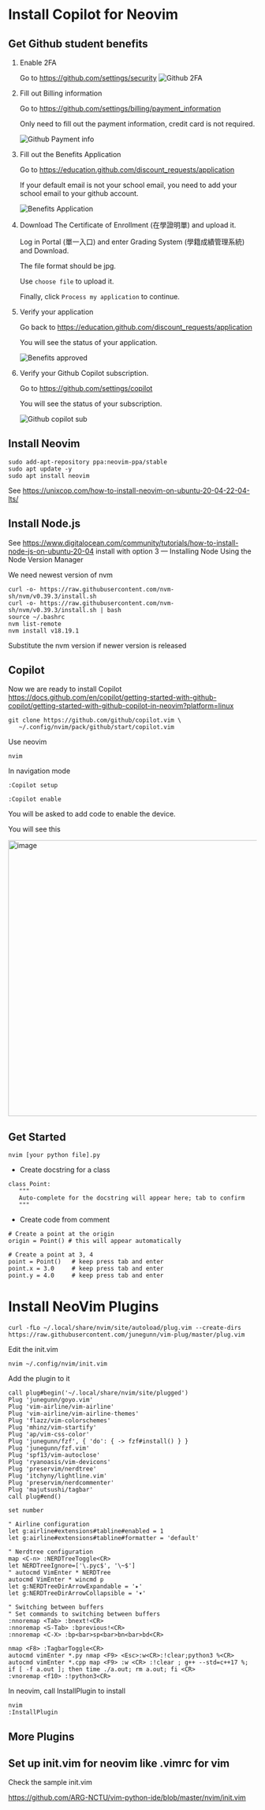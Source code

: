 # Install Copilot for Neovim

## Get Github student benefits

1. Enable 2FA
   
   Go to https://github.com/settings/security
   ![Github 2FA](img/04-01-github-2fa.png)

2. Fill out Billing information
   
   Go to https://github.com/settings/billing/payment_information

   Only need to fill out the payment information, credit card is not required.

   ![Github Payment info](img/04-02-github-pay.png)

3. Fill out the Benefits Application
   
   Go to https://education.github.com/discount_requests/application

   If your default email is not your school email, you need to add your school email to your github account.

   ![Benefits Application](img/04-03-benefits-application.png)

4. Download The Certificate of Enrollment (在學證明單) and upload it.
   
   Log in Portal (單一入口) and enter Grading System (學籍成績管理系統) and Download.

   The file format should be jpg.

   Use `choose file` to upload it.

   Finally, click `Process my application` to continue.

5. Verify your application
   
   Go back to https://education.github.com/discount_requests/application

   You will see the status of your application.

   ![Benefits approved](img/04-04-benefits-approved.png)

6. Verify your Github Copilot subscription.

   Go to https://github.com/settings/copilot

   You will see the status of your subscription.

   ![Github copilot sub](img/04-05-github-copilot-sub.png)

## Install Neovim

```
sudo add-apt-repository ppa:neovim-ppa/stable
sudo apt update -y
sudo apt install neovim
```
See https://unixcop.com/how-to-install-neovim-on-ubuntu-20-04-22-04-lts/

## Install Node.js
See https://www.digitalocean.com/community/tutorials/how-to-install-node-js-on-ubuntu-20-04
install with option 3 — Installing Node Using the Node Version Manager 

We need newest version of nvm
```
curl -o- https://raw.githubusercontent.com/nvm-sh/nvm/v0.39.3/install.sh
curl -o- https://raw.githubusercontent.com/nvm-sh/nvm/v0.39.3/install.sh | bash
source ~/.bashrc
nvm list-remote
nvm install v18.19.1
```
Substitute the nvm version if newer version is released

## Copilot

Now we are ready to install Copilot
https://docs.github.com/en/copilot/getting-started-with-github-copilot/getting-started-with-github-copilot-in-neovim?platform=linux

```
git clone https://github.com/github/copilot.vim \
   ~/.config/nvim/pack/github/start/copilot.vim
```

Use neovim
```
nvim
```
In navigation mode
```
:Copilot setup
```
```
:Copilot enable
```
You will be asked to add code to enable the device.

You will see this

<img width="559" alt="image" src="https://user-images.githubusercontent.com/16217256/227206765-a5b992bd-223a-4f12-b7f1-906b1846efd4.png">

## Get Started

```
nvim [your python file].py
```

* Create docstring for a class 
```
class Point:
   """
   Auto-complete for the docstring will appear here; tab to confirm
   """
```

* Create code from comment
```
# Create a point at the origin
origin = Point() # this will appear automatically

# Create a point at 3, 4
point = Point()   # keep press tab and enter
point.x = 3.0     # keep press tab and enter
point.y = 4.0     # keep press tab and enter

```

# Install NeoVim Plugins

```
curl -fLo ~/.local/share/nvim/site/autoload/plug.vim --create-dirs     https://raw.githubusercontent.com/junegunn/vim-plug/master/plug.vim
```

Edit the init.vim
```
nvim ~/.config/nvim/init.vim
```

Add the plugin to it
```
call plug#begin('~/.local/share/nvim/site/plugged')
Plug 'junegunn/goyo.vim'
Plug 'vim-airline/vim-airline'
Plug 'vim-airline/vim-airline-themes'
Plug 'flazz/vim-colorschemes'
Plug 'mhinz/vim-startify'
Plug 'ap/vim-css-color'
Plug 'junegunn/fzf', { 'do': { -> fzf#install() } }
Plug 'junegunn/fzf.vim'
Plug 'spf13/vim-autoclose'
Plug 'ryanoasis/vim-devicons'
Plug 'preservim/nerdtree'
Plug 'itchyny/lightline.vim'
Plug 'preservim/nerdcommenter'
Plug 'majutsushi/tagbar'
call plug#end()

set number

" Airline configuration
let g:airline#extensions#tabline#enabled = 1
let g:airline#extensions#tabline#formatter = 'default'

" Nerdtree configuration
map <C-n> :NERDTreeToggle<CR>
let NERDTreeIgnore=['\.pyc$', '\~$']
" autocmd VimEnter * NERDTree
autocmd VimEnter * wincmd p
let g:NERDTreeDirArrowExpandable = '▸'
let g:NERDTreeDirArrowCollapsible = '▾'

" Switching between buffers
" Set commands to switching between buffers
:nnoremap <Tab> :bnext!<CR>
:nnoremap <S-Tab> :bprevious!<CR>
:nnoremap <C-X> :bp<bar>sp<bar>bn<bar>bd<CR>

nmap <F8> :TagbarToggle<CR>
autocmd vimEnter *.py nmap <F9> <Esc>:w<CR>:!clear;python3 %<CR>
autocmd vimEnter *.cpp map <F9> :w <CR> :!clear ; g++ --std=c++17 %; if [ -f a.out ]; then time ./a.out; rm a.out; fi <CR>
:vnoremap <f10> :!python3<CR>
```

In neovim, call InstallPlugin to install
```
nvim
:InstallPlugin
```

## More Plugins

## Set up init.vim for neovim like .vimrc for vim

Check the sample init.vim

https://github.com/ARG-NCTU/vim-python-ide/blob/master/nvim/init.vim
